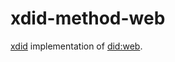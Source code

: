 # xdid-method-web

<!-- cargo-rdme start -->

[xdid](https://github.com/unavi-xyz/xdid) implementation of [did:web](https://w3c-ccg.github.io/did-method-web/).

<!-- cargo-rdme end -->
